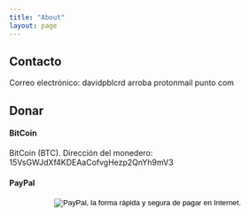 ```yaml
---
title: "About"
layout: page
---
```

## Contacto

Correo electrónico: davidpblcrd arroba protonmail punto com

<!--[![gnu_social](/images/gnu_social.png)](https://quitter.is/davidpblcrd)-->

<!--a href="https://twitter.com/davidpblcrd"><img src="{{ site.url }}/images/twitter.png" width="70"></a-->

## Donar

#### BitCoin

BitCoin (BTC). Dirección del monedero: 15VsGWJdXf4KDEAaCofvgHezp2QnYh9mV3

#### PayPal

<form action="https://www.paypal.com/cgi-bin/webscr" method="post" target="_top" style="text-align:center">
<input type="hidden" name="cmd" value="_s-xclick">
<input type="hidden" name="hosted_button_id" value="GRXHT9CGJ4L7G">
<input type="image" src="https://www.paypalobjects.com/es_ES/ES/i/btn/btn_donateCC_LG.gif" border="0" name="submit" alt="PayPal, la forma rápida y segura de pagar en Internet.">
<img alt="" border="0" src="https://www.paypalobjects.com/es_ES/i/scr/pixel.gif" width="1" height="1">
</form>